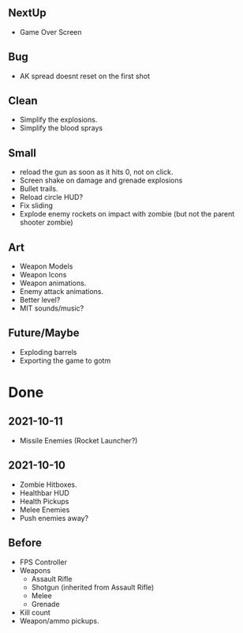 ## NextUp
- Game Over Screen
## Bug
- AK spread doesnt reset on the first shot
## Clean
- Simplify the explosions.
- Simplify the blood sprays
## Small
- reload the gun as soon as it hits 0, not on click.
- Screen shake on damage and grenade explosions
- Bullet trails.
- Reload circle HUD?
- Fix sliding
- Explode enemy rockets on impact with zombie (but not the parent shooter zombie)
## Art
- Weapon Models
- Weapon Icons
- Weapon animations.
- Enemy attack animations.
- Better level?
- MIT sounds/music?
## Future/Maybe
- Exploding barrels
- Exporting the game to gotm
# Done
## 2021-10-11
- Missile Enemies (Rocket Launcher?)
## 2021-10-10
- Zombie Hitboxes.
- Healthbar HUD
- Health Pickups
- Melee Enemies
- Push enemies away?
## Before
- FPS Controller
- Weapons
  - Assault Rifle
  - Shotgun (inherited from Assault Rifle)
  - Melee
  - Grenade
- Kill count
- Weapon/ammo pickups.

